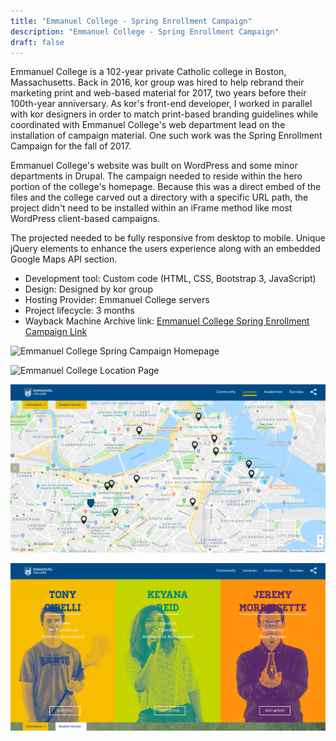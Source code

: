 ```yaml
---
title: "Emmanuel College - Spring Enrollment Campaign"
description: "Emmanuel College - Spring Enrollment Campaign"
draft: false
---
```


Emmanuel College is a 102-year private Catholic college in Boston, Massachusetts. Back in 2016, kor group was hired to help rebrand their marketing print and web-based material for 2017, two years before their 100th-year anniversary. As kor's front-end developer, I worked in parallel with kor designers in order to match print-based branding guidelines while coordinated with Emmanuel College's web department lead on the installation of campaign material. One such work was the Spring Enrollment Campaign for the fall of 2017.

Emmanuel College's website was built on WordPress and some minor departments in Drupal. The campaign needed to reside within the hero portion of the college's homepage. Because this was a direct embed of the files and the college carved out a directory with a specific URL path, the project didn't need to be installed within an iFrame method like most WordPress client-based campaigns.

The projected needed to be fully responsive from desktop to mobile. Unique jQuery elements to enhance the users experience along with an embedded Google Maps API section.

- Development tool:  Custom code (HTML, CSS, Bootstrap 3, JavaScript)   
- Design: Designed by kor group  
- Hosting Provider: Emmanuel College servers  
- Project lifecycle: 3 months  
- Wayback Machine Archive link: [Emmanuel College Spring Enrollment Campaign Link](https://web.archive.org/web/20180210205959/https://www.emmanuel.edu/go-all-in.html)   

![Emmanuel College Spring Campaign Homepage](../../assets/portfolio/kor/feature/emm/full-emm-homepage.png)

![Emmanuel College Location Page](../../assets/portfolio/kor/feature/emm/full-emm-locationpage.png)

![Emmanuel College Google Maps API Page](../../assets/portfolio/kor/feature/emm/full-emm-mappage.png)

![Emmanuel College Student Stories Page](../../assets/portfolio/kor/feature/emm/full-emm-student-stories.png)